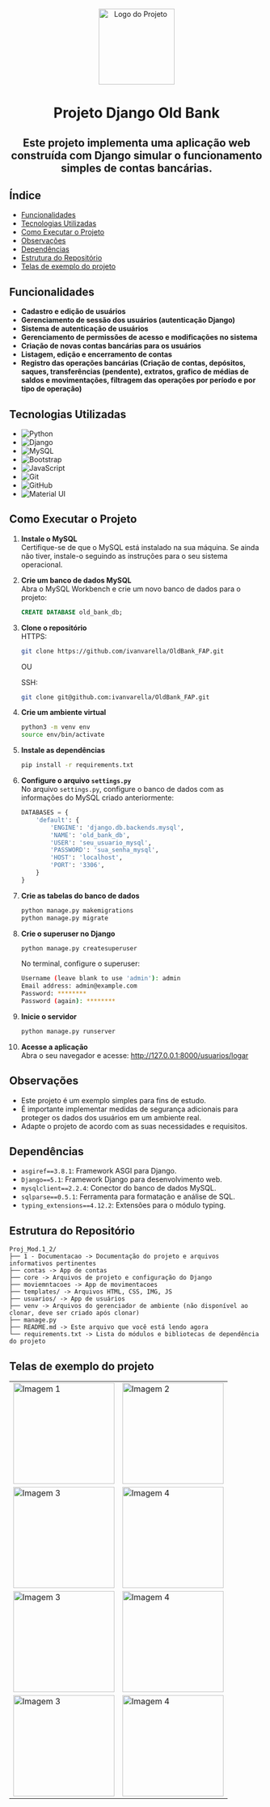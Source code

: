<div align="center" style="padding-top: 20px;">
  <img src="templates/static/geral/img/logo_bank.png" alt="Logo do Projeto" width="150"/>
  
# Projeto Django Old Bank

## Este projeto implementa uma aplicação web construída com Django simular o funcionamento simples de contas bancárias.

</div>


## Índice
- [Funcionalidades](#funcionalidades)
- [Tecnologias Utilizadas](#tecnologias-utilizadas)
- [Como Executar o Projeto](#como-executar-o-projeto)
- [Observações](#observações)
- [Dependências](#dependências)
- [Estrutura do Repositório](#estrutura-do-repositório)
- [Telas de exemplo do projeto](#telas-de-exemplo-do-projeto)

## Funcionalidades

- **Cadastro e edição de usuários**
- **Gerenciamento de sessão dos usuários (autenticação Django)**
- **Sistema de autenticação de usuários**
- **Gerenciamento de permissões de acesso e modificações no sistema**
- **Criação de novas contas bancárias para os usuários**
- **Listagem, edição e encerramento de contas**
- **Registro das operações bancárias (Criação de contas, depósitos, saques, transferências (pendente), extratos, grafico de médias de saldos e movimentações, filtragem das operações por período e por tipo de operação)**


## Tecnologias Utilizadas

- ![Python](https://img.shields.io/badge/Python-3.x-blue.svg)
- ![Django](https://img.shields.io/badge/Django-5.x-green.svg)
- ![MySQL](https://img.shields.io/badge/MySQL-Workbench-blue.svg)
- ![Bootstrap](https://img.shields.io/badge/Bootstrap-5-blue.svg)
- ![JavaScript](https://img.shields.io/badge/JavaScript-ES6-yellow.svg)
- ![Git](https://img.shields.io/badge/Git-F05032.svg?logo=git&logoColor=white)
- ![GitHub](https://img.shields.io/badge/GitHub-181717.svg?logo=github&logoColor=white)
- ![Material UI](https://img.shields.io/badge/Material--UI-0081CB.svg?logo=material-ui&logoColor=white)

## Como Executar o Projeto

1. **Instale o MySQL**  
   Certifique-se de que o MySQL está instalado na sua máquina. Se ainda não tiver, instale-o seguindo as instruções para o seu sistema operacional.

2. **Crie um banco de dados MySQL**  
   Abra o MySQL Workbench e crie um novo banco de dados para o projeto:
   ```sql
   CREATE DATABASE old_bank_db;
   ```

3. **Clone o repositório**  
   HTTPS:
   ```bash
   git clone https://github.com/ivanvarella/OldBank_FAP.git
   ```
   OU

   SSH:
   ```bash
   git clone git@github.com:ivanvarella/OldBank_FAP.git
   ```

4. **Crie um ambiente virtual**
   ```bash
   python3 -m venv env
   source env/bin/activate
   ```

5. **Instale as dependências**
   ```bash
   pip install -r requirements.txt
   ```

6. **Configure o arquivo `settings.py`**  
   No arquivo `settings.py`, configure o banco de dados com as informações do MySQL criado anteriormente:
   ```python
   DATABASES = {
       'default': {
           'ENGINE': 'django.db.backends.mysql',
           'NAME': 'old_bank_db',
           'USER': 'seu_usuario_mysql',
           'PASSWORD': 'sua_senha_mysql',
           'HOST': 'localhost',
           'PORT': '3306',
       }
   }
   ```

7. **Crie as tabelas do banco de dados**
   ```bash
   python manage.py makemigrations
   python manage.py migrate
   ```

8. **Crie o superuser no Django**
   ```bash
   python manage.py createsuperuser
   ```
   No terminal, configure o superuser:
   ```bash
   Username (leave blank to use 'admin'): admin
   Email address: admin@example.com
   Password: ********
   Password (again): ********
   ```

9. **Inicie o servidor**
   ```bash
   python manage.py runserver
   ```

10. **Acesse a aplicação**  
    Abra o seu navegador e acesse: http://127.0.0.1:8000/usuarios/logar

## Observações

- Este projeto é um exemplo simples para fins de estudo.
- É importante implementar medidas de segurança adicionais para proteger os dados dos usuários em um ambiente real.
- Adapte o projeto de acordo com as suas necessidades e requisitos.

## Dependências

- `asgiref==3.8.1`: Framework ASGI para Django.
- `Django==5.1`: Framework Django para desenvolvimento web.
- `mysqlclient==2.2.4`: Conector do banco de dados MySQL.
- `sqlparse==0.5.1`: Ferramenta para formatação e análise de SQL.
- `typing_extensions==4.12.2`: Extensões para o módulo typing.

## Estrutura do Repositório
```plaintext
Proj_Mod.1_2/
├── 1 - Documentacao -> Documentação do projeto e arquivos informativos pertinentes
├── contas -> App de contas
├── core -> Arquivos de projeto e configuração do Django
├── moviemntacoes -> App de movimentacoes
├── templates/ -> Arquivos HTML, CSS, IMG, JS
├── usuarios/ -> App de usuários
├── venv -> Arquivos do gerenciador de ambiente (não disponível ao clonar, deve ser criado após clonar)
├── manage.py
├── README.md -> Este arquivo que você está lendo agora
└── requirements.txt -> Lista do módulos e bibliotecas de dependência do projeto
```

## Telas de exemplo do projeto
<table align="center">
  <tr>
    <td>
      <a href="1 - Documentacao/Telas_programa/login.jpg" target="_blank">
        <img src="1 - Documentacao/Telas_programa/login.jpg" alt="Imagem 1" width="200"/>
      </a>
    </td>
    <td>
      <a href="1 - Documentacao/Telas_programa/cadastro_usuario.jpg" target="_blank">
        <img src="1 - Documentacao/Telas_programa/cadastro_usuario.jpg" alt="Imagem 2" width="200"/>
      </a>
    </td>
  </tr>
  <tr>
    <td>
      <a href="1 - Documentacao/Telas_programa/edicao_usuario.jpg" target="_blank">
        <img src="1 - Documentacao/Telas_programa/edicao_usuario.jpg" alt="Imagem 3" width="200"/>
      </a>
    </td>
    <td>
      <a href="1 - Documentacao/Telas_programa/cadastro_conta.jpg" target="_blank">
        <img src="1 - Documentacao/Telas_programa/cadastro_conta.jpg" alt="Imagem 4" width="200"/>
      </a>
    </td>
  </tr>
  <tr>
    <td>
      <a href="1 - Documentacao/Telas_programa/edicao_conta.jpg" target="_blank">
        <img src="1 - Documentacao/Telas_programa/edicao_conta.jpg" alt="Imagem 3" width="200"/>
      </a>
    </td>
    <td>
      <a href="1 - Documentacao/Telas_programa/conta_cliente.jpg" target="_blank">
        <img src="1 - Documentacao/Telas_programa/conta_cliente.jpg" alt="Imagem 4" width="200"/>
      </a>
    </td>
  </tr>
  <tr>
    <td>
      <a href="1 - Documentacao/Telas_programa/conta_extrato.jpg" target="_blank">
        <img src="1 - Documentacao/Telas_programa/conta_extrato.jpg" alt="Imagem 3" width="200"/>
      </a>
    </td>
    <td>
      <a href="1 - Documentacao/Telas_programa/listar_contas.jpg" target="_blank">
        <img src="1 - Documentacao/Telas_programa/listar_contas.jpg" alt="Imagem 4" width="200"/>
      </a>
    </td>
  </tr>
</table>